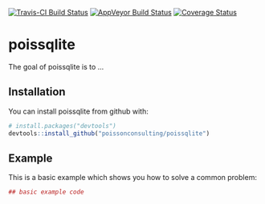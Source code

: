 
<!-- README.md is generated from README.Rmd. Please edit that file -->
[![Travis-CI Build Status](https://travis-ci.org/poissonconsulting/poissqlite.svg?branch=master)](https://travis-ci.org/poissonconsulting/poissqlite) [![AppVeyor Build Status](https://ci.appveyor.com/api/projects/status/github/poissonconsulting/poissqlite?branch=master&svg=true)](https://ci.appveyor.com/project/poissonconsulting/poissqlite) [![Coverage Status](https://img.shields.io/codecov/c/github/poissonconsulting/poissqlite/master.svg)](https://codecov.io/github/poissonconsulting/poissqlite?branch=master)

poissqlite
==========

The goal of poissqlite is to ...

Installation
------------

You can install poissqlite from github with:

``` r
# install.packages("devtools")
devtools::install_github("poissonconsulting/poissqlite")
```

Example
-------

This is a basic example which shows you how to solve a common problem:

``` r
## basic example code
```
